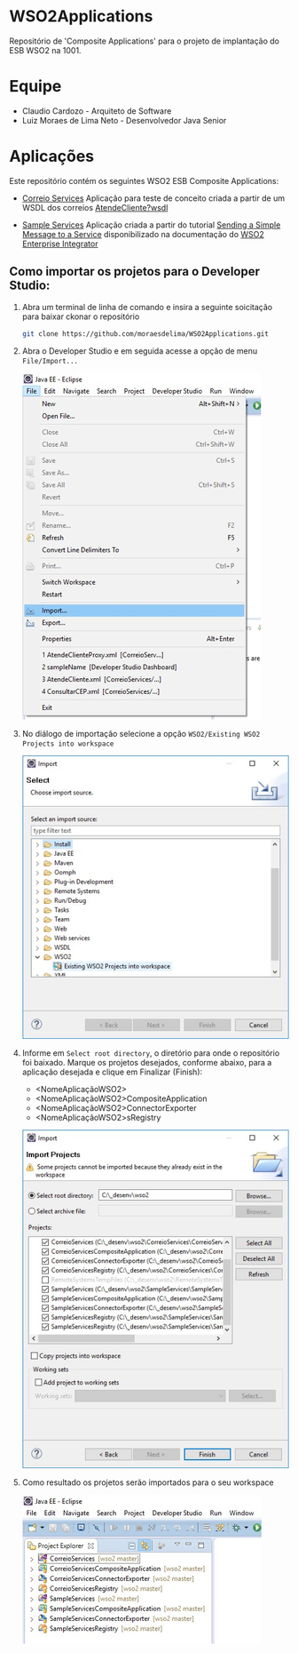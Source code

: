 # WSO2Applications

Repositório de 'Composite Applications' para o projeto de implantação do ESB WSO2 na 1001.

# Equipe
  - Claudio Cardozo - Arquiteto de Software
  - Luiz Moraes de Lima Neto - Desenvolvedor Java Senior

# Aplicações
Este repositório contém os seguintes WSO2 ESB Composite Applications:

- [Correio Services](/CorreioServices/)
   Aplicação para teste de conceito criada a partir de um WSDL dos correios [AtendeCliente?wsdl]

- [Sample Services](/SampleServices/)
   Aplicação criada a partir do tutorial [Sending a Simple Message to a Service] disponibilizado na documentação do [WSO2 Enterprise Integrator]
   
## <a name="ExportToDevStudio"> Como importar os projetos para o Developer Studio:

1.  Abra um terminal de linha de comando e insira a seguinte soicitação para baixar ckonar o repositório
    ```bash
    git clone https://github.com/moraesdelima/WSO2Applications.git
    ```
2. Abra o Developer Studio e em seguida acesse a opção de menu `File/Import...`

    ![Import - Passo 01](/resources/images/import/import-passo-02.jpg)

3. No diálogo de importação selecione a opção `WSO2/Existing WSO2 Projects into workspace`

    ![Import - Passo 02](/resources/images/import/import-passo-03.jpg)
	
4. Informe em `Select root directory`, o diretório para onde o repositório foi baixado. Marque os projetos desejados, conforme abaixo, para a aplicação desejada e clique em Finalizar (Finish):

    - <NomeAplicaçãoWSO2>
    - <NomeAplicaçãoWSO2>CompositeApplication
    - <NomeAplicaçãoWSO2>ConnectorExporter
    - <NomeAplicaçãoWSO2>sRegistry
	
    ![Import - Passo 02](/resources/images/import/import-passo-04.jpg)
	
5. Como resultado os projetos serão importados para o seu workspace

    ![Import - Passo 02](/resources/images/import/import-passo-05.jpg)


[AtendeCliente?wsdl]: <https://apps.correios.com.br/SigepMasterJPA/AtendeClienteService/AtendeCliente?wsdl>
[Sending a Simple Message to a Service]: <https://docs.wso2.com/display/EI611/Sending+a+Simple+Message+to+a+Service>
[WSO2 Enterprise Integrator]: <https://docs.wso2.com/display/EI611/Quick+Start+Guide>